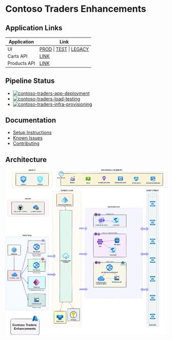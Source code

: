 # Contoso Traders Enhancements

## Application Links

| Application  | Link                                                                                                                                          |
| ------------ | --------------------------------------------------------------------------------------------------------------------------------------------- |
| UI           | [PROD](https://www.contosotraders.com/) \| [TEST](https://test.contosotraders.com/) \| [LEGACY](https://contoso-traders-uitest.azureedge.net) |
| Carts API    | [LINK](https://contoso-traders-cartstest.orangeflower-95b09b9d.eastus.azurecontainerapps.io/swagger/)                                         |
| Products API | [LINK](https://contoso-traders-productstest.azurewebsites.net/swagger/)                                                                       |

## Pipeline Status

* [![contoso-traders-app-deployment](https://github.com/CloudLabs-AI/ContosoTraders/actions/workflows/contoso-traders-app-deployment.yml/badge.svg)](https://github.com/CloudLabs-AI/ContosoTraders/actions/workflows/contoso-traders-app-deployment.yml)
* [![contoso-traders-load-testing](https://github.com/CloudLabs-AI/ContosoTraders/actions/workflows/contoso-traders-load-testing.yml/badge.svg)](https://github.com/CloudLabs-AI/ContosoTraders/actions/workflows/contoso-traders-load-testing.yml)
* [![contoso-traders-infra-provisioning](https://github.com/CloudLabs-AI/ContosoTraders/actions/workflows/contoso-traders-infra-provisioning.yml/badge.svg)](https://github.com/CloudLabs-AI/ContosoTraders/actions/workflows/contoso-traders-infra-provisioning.yml)

## Documentation

* [Setup Instructions](./docs/setup-instructions.md)
* [Known Issues](https://github.com/CloudLabs-AI/ContosoTraders/issues)
* [Contributing](./docs/contributing.md)

## Architecture

![Architecture](./docs/architecture/contoso-traders-enhancements.drawio.png)
